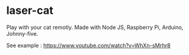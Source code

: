 # laser-cat
Play with your cat remotly.
Made with Node JS, Raspberry Pi, Arduino, Johnny-five.

See example :
https://www.youtube.com/watch?v=WhXn-sMrhr8
